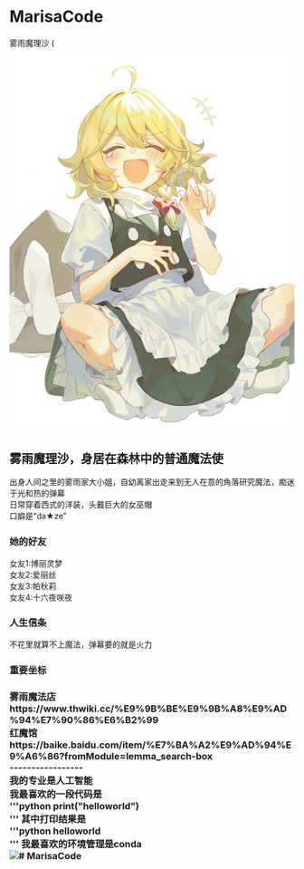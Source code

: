 # MarisaCode
雾雨魔理沙
( ![image](Image_1712412009971.jpg "可爱金发小女孩")


雾雨魔理沙，身居在森林中的普通魔法使
------------------------------------------------------------------------
出身人间之里的雾雨家大小姐，自幼离家出走来到无人在意的角落研究魔法，痴迷于光和热的弹幕<br/>
日常穿着西式的洋装，头戴巨大的女巫帽<br/>
口癖是“da★ze” <br/>
<h3>她的好友</h3>
女友1:博丽灵梦<br/>
女友2:爱丽丝<br/>
女友3:帕秋莉<br/>
女友4:十六夜咲夜<br/>
<h3>人生信条</h3>
不花里就算不上魔法，弹幕要的就是火力
<h3>重要坐标<h3/>
雾雨魔法店 <br/>https://www.thwiki.cc/%E9%9B%BE%E9%9B%A8%E9%AD%94%E7%90%86%E6%B2%99 <br/>
红魔馆 <br/>https://baike.baidu.com/item/%E7%BA%A2%E9%AD%94%E9%A6%86?fromModule=lemma_search-box <br/>
-----------------<br/>
我的专业是人工智能<br/>
我最喜欢的一段代码是<br/>
'''python
print("helloworld")<br/>
'''
其中打印结果是<br/>
'''python
helloworld<br/>
'''
我最喜欢的环境管理是conda<br/>
<img src="C:\Users\雾雨魔理沙的扫帚\Desktop\QQ_1741657304121.png" width="800"/># MarisaCode

